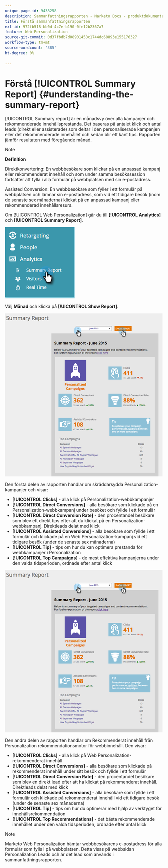 ```yaml
---
unique-page-id: 9438258
description: Sammanfattningsrapporten - Marketo Docs - produktdokumentation
title: Förstå sammanfattningsrapporten
exl-id: 972fb518-bb0d-4c7e-b190-0fe12b2367a7
feature: Web Personalization
source-git-commit: 0d37fbdb7d08901458c1744dc68893e155176327
workflow-type: tm+mt
source-wordcount: '385'
ht-degree: 0%

---
```


# Förstå [!UICONTROL Summary Report] {#understanding-the-summary-report}

[!UICONTROL Summary report] är en månadsvy över alla kampanjer och rekommenderade innehållsprestanda. Det baseras på antalet klick och antal leads (direkt eller assisterade) som deltar i den personaliserade kampanjen eller det rekommenderade innehållet och sedan blir ett känt tips. Rapporten jämför resultaten med föregående månad.

>[!NOTE]
>
>**Definition**
>
>Direktkonvertering: En webbbesökare som klickar på en anpassad kampanj eller rekommenderat innehåll och som under samma besökssession fortsätter att fylla i alla formulär på webbplatsen med sin e-postadress.
>
>Assisted Conversion: En webbbesökare som fyller i ett formulär på webbplatsen och lämnar sin e-postadress, som vid ett tidigare besök (inom de senaste sex månaderna) klickat på en anpassad kampanj eller rekommenderad innehållsresurs.

Om [!UICONTROL Web Personalization] går du till **[!UICONTROL Analytics]** och **[!UICONTROL Summary Report]**.

![](assets/image2016-4-6-10-3a15-3a58.png)

Välj **Månad** och klicka på **[!UICONTROL Show Report]**.

![](assets/2.png)

Den första delen av rapporten handlar om skräddarsydda Personalization-kampanjer och visar:

* **[!UICONTROL Clicks]** - alla klick på Personalization-webbkampanjer
* **[!UICONTROL Direct Conversions]** - alla besökare som klickade på en Personalization-webbkampanj under besöket och fyllde i ett formulär
* **[!UICONTROL Direct Conversion Rate]** - den procentandel besökare som blev ett direkt tips efter att du klickat på en Personalization-webbkampanj. Direktleads delat med klick
* **[!UICONTROL Assisted Conversions]** - alla besökare som fyllde i ett formulär och klickade på en Web Personalization-kampanj vid ett tidigare besök (under de senaste sex månaderna)
* **[!UICONTROL Tip]** - tips om hur du kan optimera prestanda för webbkampanjer i Personalization
* **[!UICONTROL Top Campaigns]** - de mest effektiva kampanjerna under den valda tidsperioden, ordnade efter antal klick

![](assets/3.png)

Den andra delen av rapporten handlar om Rekommenderat innehåll från Personalization rekommendationsmotor för webbinnehåll. Den visar:

* **[!UICONTROL Clicks]** - alla klick på Web Personalization-rekommenderat innehåll
* **[!UICONTROL Direct Conversions]** - alla besökare som klickade på rekommenderat innehåll under sitt besök och fyllde i ett formulär
* **[!UICONTROL Direct Conversion Rate]** - den procentandel besökare som blev en direkt lead efter att ha klickat på rekommenderat innehåll. Direktleads delat med klick
* **[!UICONTROL Assisted Conversions]** - alla besökare som fyllde i ett formulär och klickade på rekommenderat innehåll vid ett tidigare besök (under de senaste sex månaderna)
* **[!UICONTROL Tip]** - tips om hur du optimerar med hjälp av verktyget för innehållsrekommendation
* **[!UICONTROL Top Recommendations]** - det bästa rekommenderade innehållet under den valda tidsperioden, ordnade efter antal klick

>[!NOTE]
>
>Marketo Web Personalization hämtar webbbesökarens e-postadress för alla formulär som fylls i på webbplatsen. Detta visas på webbsidan Personalization Leads och är det lead som används i sammanfattningsrapporten.
